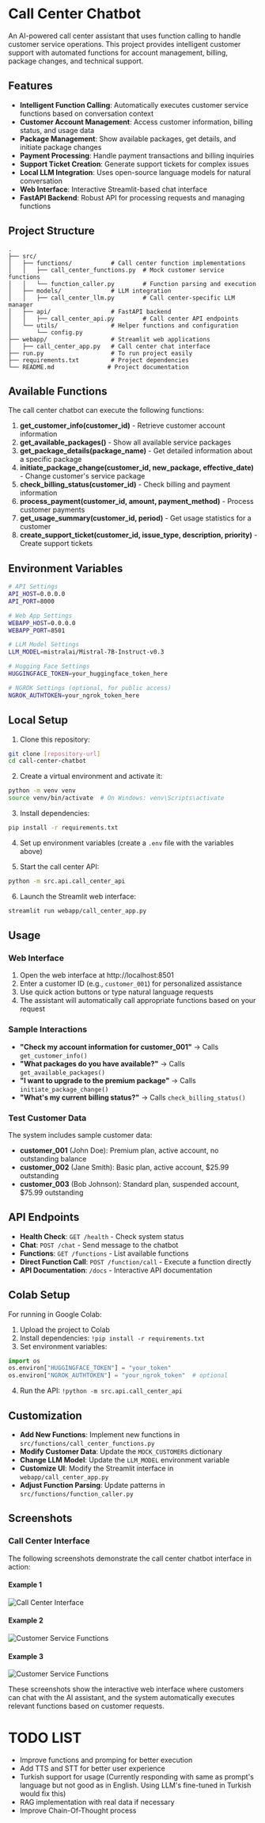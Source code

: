 # Call Center Chatbot

An AI-powered call center assistant that uses function calling to handle customer service operations. This project provides intelligent customer support with automated functions for account management, billing, package changes, and technical support.

## Features

- **Intelligent Function Calling**: Automatically executes customer service functions based on conversation context
- **Customer Account Management**: Access customer information, billing status, and usage data
- **Package Management**: Show available packages, get details, and initiate package changes
- **Payment Processing**: Handle payment transactions and billing inquiries
- **Support Ticket Creation**: Generate support tickets for complex issues
- **Local LLM Integration**: Uses open-source language models for natural conversation
- **Web Interface**: Interactive Streamlit-based chat interface
- **FastAPI Backend**: Robust API for processing requests and managing functions

## Project Structure

```
.
├── src/
│   ├── functions/           # Call center function implementations
│   │   ├── call_center_functions.py  # Mock customer service functions
│   │   └── function_caller.py        # Function parsing and execution
│   ├── models/              # LLM integration
│   │   ├── call_center_llm.py        # Call center-specific LLM manager
│   ├── api/                 # FastAPI backend
│   │   ├── call_center_api.py        # Call center API endpoints
│   └── utils/               # Helper functions and configuration
│       └── config.py
├── webapp/                  # Streamlit web applications
│   ├── call_center_app.py   # Call center chat interface
├── run.py                   # To run project easily
├── requirements.txt         # Project dependencies
└── README.md               # Project documentation
```

## Available Functions

The call center chatbot can execute the following functions:

1. **get_customer_info(customer_id)** - Retrieve customer account information
2. **get_available_packages()** - Show all available service packages
3. **get_package_details(package_name)** - Get detailed information about a specific package
4. **initiate_package_change(customer_id, new_package, effective_date)** - Change customer's service package
5. **check_billing_status(customer_id)** - Check billing and payment information
6. **process_payment(customer_id, amount, payment_method)** - Process customer payments
7. **get_usage_summary(customer_id, period)** - Get usage statistics for a customer
8. **create_support_ticket(customer_id, issue_type, description, priority)** - Create support tickets

## Environment Variables 

```bash
# API Settings
API_HOST=0.0.0.0
API_PORT=8000

# Web App Settings
WEBAPP_HOST=0.0.0.0
WEBAPP_PORT=8501

# LLM Model Settings
LLM_MODEL=mistralai/Mistral-7B-Instruct-v0.3

# Hugging Face Settings
HUGGINGFACE_TOKEN=your_huggingface_token_here

# NGROK Settings (optional, for public access)
NGROK_AUTHTOKEN=your_ngrok_token_here
```

## Local Setup

1. Clone this repository:
```bash
git clone [repository-url]
cd call-center-chatbot
```

2. Create a virtual environment and activate it:
```bash
python -m venv venv
source venv/bin/activate  # On Windows: venv\Scripts\activate
```

3. Install dependencies:
```bash
pip install -r requirements.txt
```

4. Set up environment variables (create a `.env` file with the variables above)

5. Start the call center API:
```bash
python -m src.api.call_center_api
```

6. Launch the Streamlit web interface:
```bash
streamlit run webapp/call_center_app.py
```

## Usage

### Web Interface

1. Open the web interface at http://localhost:8501
2. Enter a customer ID (e.g., `customer_001`) for personalized assistance
3. Use quick action buttons or type natural language requests
4. The assistant will automatically call appropriate functions based on your request

### Sample Interactions

- **"Check my account information for customer_001"** → Calls `get_customer_info()`
- **"What packages do you have available?"** → Calls `get_available_packages()`
- **"I want to upgrade to the premium package"** → Calls `initiate_package_change()`
- **"What's my current billing status?"** → Calls `check_billing_status()`

### Test Customer Data

The system includes sample customer data:

- **customer_001** (John Doe): Premium plan, active account, no outstanding balance
- **customer_002** (Jane Smith): Basic plan, active account, $25.99 outstanding
- **customer_003** (Bob Johnson): Standard plan, suspended account, $75.99 outstanding

## API Endpoints

- **Health Check**: `GET /health` - Check system status
- **Chat**: `POST /chat` - Send message to the chatbot
- **Functions**: `GET /functions` - List available functions
- **Direct Function Call**: `POST /function/call` - Execute a function directly
- **API Documentation**: `/docs` - Interactive API documentation

## Colab Setup

For running in Google Colab:

1. Upload the project to Colab
2. Install dependencies: `!pip install -r requirements.txt`
3. Set environment variables:
```python
import os
os.environ["HUGGINGFACE_TOKEN"] = "your_token"
os.environ["NGROK_AUTHTOKEN"] = "your_ngrok_token"  # optional
```
4. Run the API: `!python -m src.api.call_center_api`

## Customization

- **Add New Functions**: Implement new functions in `src/functions/call_center_functions.py`
- **Modify Customer Data**: Update the `MOCK_CUSTOMERS` dictionary
- **Change LLM Model**: Update the `LLM_MODEL` environment variable
- **Customize UI**: Modify the Streamlit interface in `webapp/call_center_app.py`
- **Adjust Function Parsing**: Update patterns in `src/functions/function_caller.py`

## Screenshots

### Call Center Interface

The following screenshots demonstrate the call center chatbot interface in action:

#### Example 1
![Call Center Interface](ScreenShots/call-center-1.png)

#### Example 2
![Customer Service Functions](ScreenShots/call-center-2.png)

#### Example 3
![Customer Service Functions](ScreenShots/call-center-3.png)


These screenshots show the interactive web interface where customers can chat with the AI assistant, and the system automatically executes relevant functions based on customer requests.

# TODO LIST

- Improve functions and promping for better execution
- Add TTS and STT for better user experience
- Turkish support for usage (Currently responding with same as prompt's language but not good as in English. Using LLM's fine-tuned in Turkish would fix this)
- RAG implementation with real data if necessary 
- Improve Chain-Of-Thought process